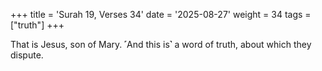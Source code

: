 +++
title = 'Surah 19, Verses 34'
date = '2025-08-27'
weight = 34
tags = ["truth"]
+++

That is Jesus, son of Mary. ˹And this is˺ a word of truth, about which they dispute.